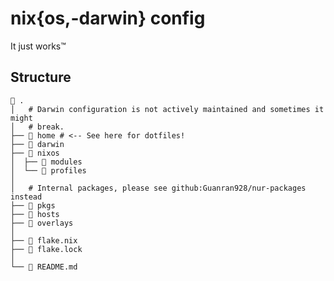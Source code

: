 # nix{os,-darwin} config

It just works™

## Structure

```
 .
│   # Darwin configuration is not actively maintained and sometimes it might
│   # break.
├── 󱂵 home # <-- See here for dotfiles!
├──  darwin
├──  nixos
│  ├──  modules
│  └──  profiles
│
│   # Internal packages, please see github:Guanran928/nur-packages instead
├──  pkgs
├──  hosts
├──  overlays
│
├──  flake.nix
├──  flake.lock
│
└──  README.md
```
